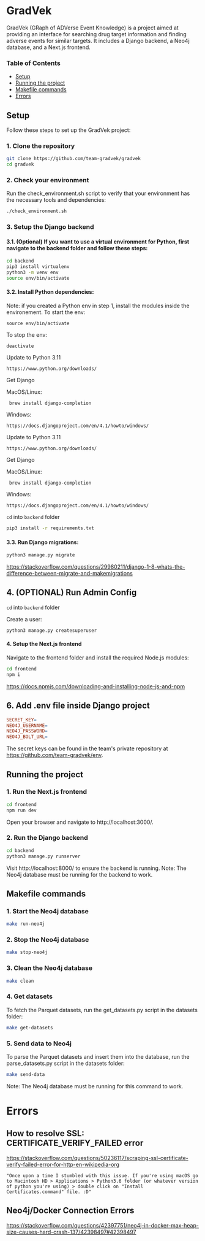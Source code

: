 # GradVek
GradVek (GRaph of ADVerse Event Knowledge) is a project aimed at providing an interface for searching drug target information and finding adverse events for similar targets. It includes a Django backend, a Neo4j database, and a Next.js frontend.

### Table of Contents
* [Setup](#Setup)  
* [Running the project](#running-the-project)  
* [Makefile commands](#makefile-commands)  
* [Errors](#errors)  

## Setup
Follow these steps to set up the GradVek project:

### 1. Clone the repository
```Bash
git clone https://github.com/team-gradvek/gradvek
cd gradvek
```
### 2. Check your environment
Run the check_environment.sh script to verify that your environment has the necessary tools and dependencies:
```Bash
./check_environment.sh
```
### 3. Setup the Django backend
#### 3.1. (Optional) If you want to use a virtual environment for Python, first navigate to the backend folder and follow these steps:

```Bash
cd backend
pip3 install virtualenv
python3 -m venv env
source env/bin/activate
```
#### 3.2. Install Python dependencies:
Note: if you created a Python env in step 1, install the modules inside the environement. 
To start the env:

```
source env/bin/activate 
```

To stop the env:

```
deactivate 
```

Update to Python 3.11  

```
https://www.python.org/downloads/
```

Get Django  

MacOS/Linux:

```
 brew install django-completion
```
Windows:

```
https://docs.djangoproject.com/en/4.1/howto/windows/
```
Update to Python 3.11  

```
https://www.python.org/downloads/
```

Get Django  

MacOS/Linux:

```
 brew install django-completion
```
Windows:

```
https://docs.djangoproject.com/en/4.1/howto/windows/
```

`cd` into `backend` folder

```Bash
pip3 install -r requirements.txt
```
#### 3.3. Run Django migrations:
```Bash
python3 manage.py migrate
```
https://stackoverflow.com/questions/29980211/django-1-8-whats-the-difference-between-migrate-and-makemigrations

## 4. (OPTIONAL) Run Admin Config


`cd` into `backend` folder  

Create a user:

```
python3 manage.py createsuperuser
```
#### 4. Setup the Next.js frontend
Navigate to the frontend folder and install the required Node.js modules:
```Bash
cd frontend
npm i
```
https://docs.npmjs.com/downloading-and-installing-node-js-and-npm

## 6. Add .env file inside Django project

```makefile
SECRET_KEY=
NEO4J_USERNAME=
NEO4J_PASSWORD=
NEO4J_BOLT_URL=
```
The secret keys can be found in the team's private repository at https://github.com/team-gradvek/env.

## Running the project
### 1. Run the Next.js frontend
```bash
cd frontend
npm run dev
```
Open your browser and navigate to http://localhost:3000/.

### 2. Run the Django backend
```bash
cd backend
python3 manage.py runserver
```
Visit http://localhost:8000/ to ensure the backend is running.
Note: The Neo4j database must be running for the backend to work.

## Makefile commands
### 1. Start the Neo4j database
```bash
make run-neo4j
```
### 2. Stop the Neo4j database
```bash
make stop-neo4j
```
### 3. Clean the Neo4j database
```bash
make clean
```
### 4. Get datasets
To fetch the Parquet datasets, run the get_datasets.py script in the datasets folder:

```bash
make get-datasets
```
### 5. Send data to Neo4j
To parse the Parquet datasets and insert them into the database, run the parse_datasets.py script in the datasets folder:

```bash
make send-data
```
Note: The Neo4j database must be running for this command to work.

# Errors

## How to resolve  SSL: CERTIFICATE_VERIFY_FAILED error 
https://stackoverflow.com/questions/50236117/scraping-ssl-certificate-verify-failed-error-for-http-en-wikipedia-org
```
"Once upon a time I stumbled with this issue. If you're using macOS go to Macintosh HD > Applications > Python3.6 folder (or whatever version of python you're using) > double click on "Install Certificates.command" file. :D"
```
## Neo4j/Docker Connection Errors
https://stackoverflow.com/questions/42397751/neo4j-in-docker-max-heap-size-causes-hard-crash-137/42398497#42398497


